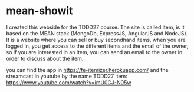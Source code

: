 # mean-showit


I created this webside for the TDDD27 course. 
The site is called item, is it based on the MEAN stack (MongoDb, ExpressJS, AngularJS and NodeJS). It is a website where you can sell or buy secondhand items, when you are logged in, you get access to the different items and the email of the owner, so if you are interested in an item, you can send an email to the owner in order to discuss about the item.

you can find the app in https://fe-itemizer.herokuapp.com/ and the streamcast in youtube by the name TDDD27 item: https://www.youtube.com/watch?v=imU0GJ-N05w

